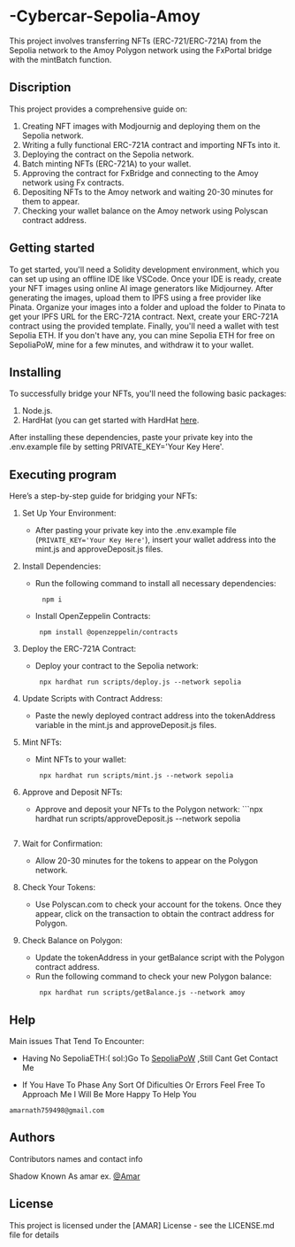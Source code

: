 # -Cybercar-Sepolia-Amoy
This project involves transferring NFTs (ERC-721/ERC-721A) from the Sepolia network to the Amoy Polygon network using the FxPortal bridge with the mintBatch function.
## Discription

This project provides a comprehensive guide on:

1. Creating NFT images with Modjournig and deploying them on the Sepolia network.
2. Writing a fully functional ERC-721A contract and importing NFTs into it.
3. Deploying the contract on the Sepolia network.
4. Batch minting NFTs (ERC-721A) to your wallet.
5. Approving the contract for FxBridge and connecting to the Amoy network using Fx contracts.
6. Depositing NFTs to the Amoy network and waiting 20-30 minutes for them to appear.
7. Checking your wallet balance on the Amoy network using Polyscan contract address.

## Getting started

To get started, you'll need a Solidity development environment, which you can set up using an offline IDE like VSCode. Once your IDE is ready, create your NFT images using online AI image generators like Midjourney. After generating the images, upload them to IPFS using a free provider like Pinata. Organize your images into a folder and upload the folder to Pinata to get your IPFS URL for the ERC-721A contract. Next, create your ERC-721A contract using the provided template. Finally, you'll need a wallet with test Sepolia ETH. If you don't have any, you can mine Sepolia ETH for free on SepoliaPoW, mine for a few minutes, and withdraw it to your wallet.

## Installing 

To successfully bridge your NFTs, you'll need the following basic packages:

1. Node.js.
2. HardHat (you can get started with HardHat [here](https://hardhat.org/hardhat-runner/docs/getting-started).

After installing these dependencies, paste your private key into the .env.example file by setting PRIVATE_KEY='Your Key Here'.


## Executing program

Here’s a step-by-step guide for bridging your NFTs:

1. Set Up Your Environment:
   - After pasting your private key into the .env.example file (`PRIVATE_KEY='Your Key Here'`), insert your wallet address into the mint.js and approveDeposit.js files.

2. Install Dependencies:
   - Run the following command to install all necessary dependencies:
    ````
         npm i
    ````
     
   - Install OpenZeppelin Contracts:
        ````
         npm install @openzeppelin/contracts
        ````
     
3. Deploy the ERC-721A Contract:
   - Deploy your contract to the Sepolia network:
        ```
         npx hardhat run scripts/deploy.js --network sepolia
        ```
     
4. Update Scripts with Contract Address:
   - Paste the newly deployed contract address into the tokenAddress variable in the mint.js and approveDeposit.js files.

5. Mint NFTs:
   - Mint NFTs to your wallet:
        ```
         npx hardhat run scripts/mint.js --network sepolia
        ```
     
6. Approve and Deposit NFTs:
   - Approve and deposit your NFTs to the Polygon network:
         ```npx hardhat run scripts/approveDeposit.js --network sepolia
     ```
     
7. Wait for Confirmation:
   - Allow 20-30 minutes for the tokens to appear on the Polygon network.

8. Check Your Tokens:
   - Use Polyscan.com to check your account for the tokens. Once they appear, click on the transaction to obtain the contract address for Polygon.

9. Check Balance on Polygon:
   - Update the tokenAddress in your getBalance script with the Polygon contract address.
   - Run the following command to check your new Polygon balance:
        ```
         npx hardhat run scripts/getBalance.js --network amoy
        ```
## Help
Main issues That Tend To Encounter:
* Having No SepoliaETH:(
 sol:)Go To [SepoliaPoW](https://sepolia-faucet.pk910.de/) ,Still Cant Get Contact Me

* If You Have To Phase Any Sort Of Dificulties Or Errors Feel Free To Approach Me I Will Be More Happy To Help You
```
amarnath759498@gmail.com
```

## Authors

Contributors names and contact info

Shadow Known As amar
ex. [@Amar](amarnath759498@gmail.com)


## License

This project is licensed under the [AMAR] License - see the LICENSE.md file for details
